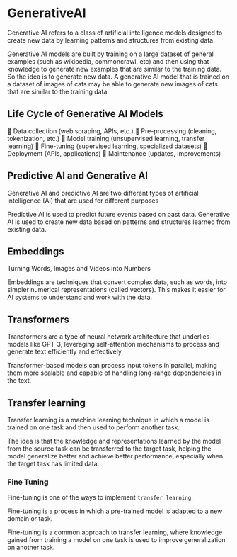 # GenerativeAI

Generative AI refers to a class of artificial intelligence models designed to create new data by learning patterns and structures from existing data.

Generative AI models are built by training on a large dataset of general examples (such as wikipedia, commoncrawl, etc) and then using that knowledge to generate new examples that are similar to the training data. So the idea is to generate new data. A generative AI model that is trained on a dataset of images of cats may be able to generate new images of cats that are similar to the training data.

## Life Cycle of Generative AI Models

🔹 Data collection (web scraping, APIs, etc.)
🔹 Pre-processing (cleaning, tokenization, etc.)
🔹 Model training (unsupervised learning, transfer learning)
🔹 Fine-tuning (supervised learning, specialized datasets)
🔹 Deployment (APIs, applications)
🔹 Maintenance (updates, improvements)

## Predictive AI and Generative AI

Generative AI and predictive AI are two different types of artificial intelligence (AI) that are used for different purposes

Predictive AI is used to predict future events based on past data. Generative AI is used to create new data based on patterns and structures learned from existing data.

## Embeddings

Turning Words, Images and Videos into Numbers

Embeddings are techniques that convert complex data, such as words, into simpler numerical representations (called vectors). This makes it easier for AI systems to understand and work with the data.

## Transformers

Transformers are a type of neural network architecture that underlies models like GPT-3, leveraging self-attention mechanisms to process and generate text efficiently and effectively

Transformer-based models can process input tokens in parallel, making them more scalable and capable of handling long-range dependencies in the text.

## Transfer learning

Transfer learning is a machine learning technique in which a model is trained on one task and then used to perform another task.

The idea is that the knowledge and representations learned by the model from the source task can be transferred to the target task, helping the model generalize better and achieve better performance, especially when the target task has limited data.

### Fine Tuning

Fine-tuning is one of the ways to implement `transfer learning`.

Fine-tuning is a process in which a pre-trained model is adapted to a new domain or task.

Fine-tuning is a common approach to transfer learning, where knowledge gained from training a model on one task is used to improve generalization on another task.
